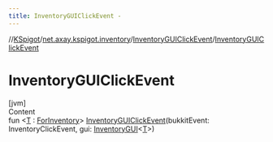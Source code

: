 ```yaml
---
title: InventoryGUIClickEvent -
---
```

//[KSpigot](../../index.md)/[net.axay.kspigot.inventory](../index.md)/[InventoryGUIClickEvent](index.md)/[InventoryGUIClickEvent](-inventory-g-u-i-click-event.md)



# InventoryGUIClickEvent  
[jvm]  
Content  
fun <[T](index.md) : [ForInventory](../-for-inventory/index.md)> [InventoryGUIClickEvent](-inventory-g-u-i-click-event.md)(bukkitEvent: InventoryClickEvent, gui: [InventoryGUI](../-inventory-g-u-i/index.md)<[T](index.md)>)  



